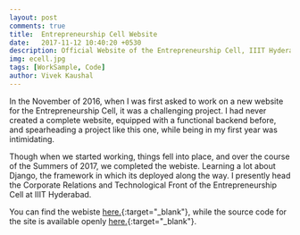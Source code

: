 ```yaml
---
layout: post
comments: true
title:  Entrepreneurship Cell Website
date:   2017-11-12 10:40:20 +0530
description: Official Website of the Entrepreneurship Cell, IIIT Hyderabad
img: ecell.jpg
tags: [WorkSample, Code]
author: Vivek Kaushal
---
```

In the November of 2016, when I was first asked to work on a new website for the Entrepreneurship Cell, it was a challenging project. I had never created a complete website, equipped with a functional backend before, and spearheading a project like this one, while being in my first year was intimidating.

Though when we started working, things fell into place, and over the course of the Summers of 2017, we completed the webiste. Learning a lot about Django, the framework in which its deployed along the way. I presently head the Corporate Relations and Technological Front of the Entrepreneurship Cell at IIIT Hyderabad.

You can find the webiste [here.][website]{:target="_blank"}, while the source code for the site is available openly [here.][github]{:target="_blank"}.

[website]: https://ecell.iiit.ac.in
[github]: https://github.com/gokulbnr/E-Cell-Website


<!-- Declaring images
![Yosh Ginsu]({{site.baseurl}}/assets/img/yosh-ginsu.jpg) -->
